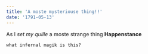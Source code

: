 ```yaml
---
title: 'A moste mysteriouse thing!!'
date: '1791-05-13'
---
```


As I *set my quille* a moste strange thing **Happenstance**

`what infernal magik is this?`